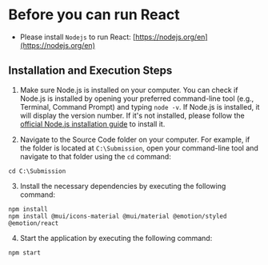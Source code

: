 
# Before you can run React
- Please install `Nodejs` to run React: [https://nodejs.org/en](https://nodejs.org/en)

## Installation and Execution Steps

1. Make sure Node.js is installed on your computer. You can check if Node.js is installed by opening your preferred command-line tool (e.g., Terminal, Command Prompt) and typing `node -v`. If Node.js is installed, it will display the version number. If it's not installed, please follow the [official Node.js installation guide](https://nodejs.org) to install it.

2. Navigate to the Source Code folder on your computer. For example, if the folder is located at `C:\Submission`, open your command-line tool and navigate to that folder using the `cd` command:

```shell
cd C:\Submission
```

3. Install the necessary dependencies by executing the following command:

```shell
npm install
npm install @mui/icons-material @mui/material @emotion/styled @emotion/react
```

4. Start the application by executing the following command:
```shell
npm start
```